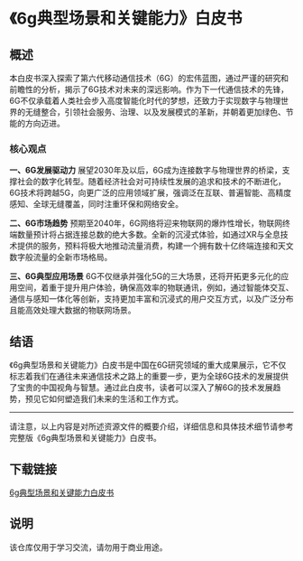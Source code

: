  # 《6g典型场景和关键能力》白皮书

 ## 概述

 本白皮书深入探索了第六代移动通信技术（6G）的宏伟蓝图，通过严谨的研究和前瞻性的分析，揭示了6G技术对未来的深远影响。作为下一代通信技术的先锋，6G不仅承载着人类社会步入高度智能化时代的梦想，还致力于实现数字与物理世界的无缝整合，引领社会服务、治理、以及发展模式的革新，并朝着更加绿色、节能的方向迈进。

 ### 核心观点

 **一、6G发展驱动力**
 展望2030年及以后，6G成为连接数字与物理世界的桥梁，支撑社会的数字化转型。随着经济社会对可持续性发展的追求和技术的不断进化，6G技术将跨越5G，向更广泛的应用领域扩展，强调泛在互联、普遍智能、高精度感知、全球无缝覆盖，同时注重环保和网络安全。

 **二、6G市场趋势**
 预期至2040年，6G网络将迎来物联网的爆炸性增长，物联网终端数量预计将占据连接总数的绝大多数。全新的沉浸式体验，如通过XR与全息技术提供的服务，预料将极大地推动流量消费，构建一个拥有数十亿终端连接和天文数字般流量的全新市场格局。

 **三、6G典型应用场景**
 6G不仅继承并强化5G的三大场景，还将开拓更多元化的应用空间，着重于提升用户体验，确保高效率的物联通讯，例如，通过智能体交互、通信与感知一体化等创新，支持更加丰富和沉浸式的用户交互方式，以及广泛分布且能高效处理大数据的物联网场景。

 ## 结语

 《6g典型场景和关键能力》白皮书是中国在6G研究领域的重大成果展示，它不仅标志着我们在通往未来通信技术之路上的重要一步，更为全球6G技术的发展提供了宝贵的中国视角与智慧。通过此白皮书，读者可以深入了解6G的技术发展趋势，预见它如何塑造我们未来的生活和工作方式。

 ---

 请注意，以上内容是对所述资源文件的概要介绍，详细信息和具体技术细节请参考完整版《6g典型场景和关键能力》白皮书。

 ## 下载链接
 [6g典型场景和关键能力白皮书](https://pan.quark.cn/s/b2e93e382061)

 ## 说明

 该仓库仅用于学习交流，请勿用于商业用途。
